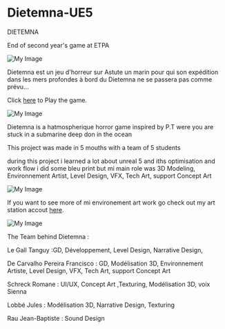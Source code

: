 # Dietemna-UE5
DIETEMNA

End of second year's game at ETPA

![My Image](IMG05.png)

Dietemna est un jeu d'horreur sur Astute un marin pour qui son expédition 
dans les mers profondes à bord du Dietemna  ne se passera pas comme prévu...

Click [here](https://lefran6.itch.io/dietemna) to Play the game.

![My Image](IMG05.png)

Dietemna is a hatmospherique horror game inspired by P.T 
were you are stuck in a submarine deep don in the ocean 

This project was made in 5 mouths with a team of 5 students 

during this project i learned a lot about unreal 5 and iths optimisation
and work flow i did some bleu print but mi main role was 3D Modeling, 
Environnement Artist, Level Design, VFX, Tech Art, support Concept Art 

![My Image](IMG05.png)

If you want to see more of mi environement art work go check
out my art station accout [here](https://www.artstation.com/lefran6).

![My Image](IMG05.png)

The Team behind Dietemna :

Le Gall Tanguy :GD, Développement, Level Design, Narrative Design, 

De Carvalho Pereira Francisco : GD, Modélisation 3D, Environnement Artiste, Level Design, VFX, Tech Art, support Concept Art 

Schreck Romane : UI/UX, Concept Art ,Texturing, Modélisation 3D, voix Sienna

Lobbé Jules : Modélisation 3D, Narrative Design, Texturing

Rau Jean-Baptiste : Sound Design
